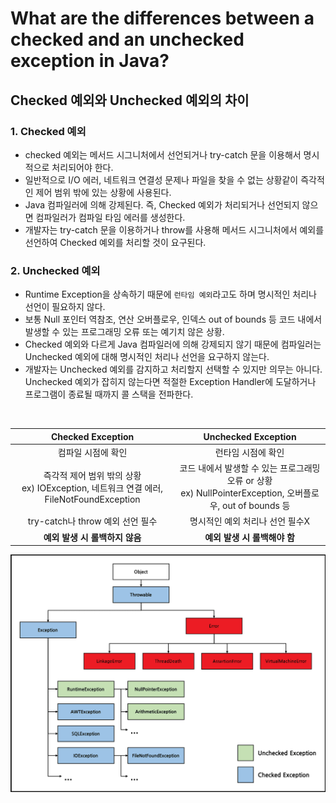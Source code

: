 # What are the differences between a checked and an unchecked exception in Java?
## Checked 예외와 Unchecked 예외의 차이

### 1. Checked 예외

- checked 예외는 메서드 시그니처에서 선언되거나 try-catch 문을 이용해서 명시적으로 처리되어야 한다.
- 일반적으로 I/O 에러, 네트워크 연결성 문제나 파일을 찾을 수 없는 상황같이 즉각적인 제어 범위 밖에 있는 상황에 사용된다.
- Java 컴파일러에 의해 강제된다. 즉, Checked 예외가 처리되거나 선언되지 않으면 컴파일러가 컴파일 타임 에러를 생성한다.
- 개발자는 try-catch 문을 이용하거나 throw를 사용해 메서드 시그니처에서 예외를 선언하여 Checked 예외를 처리할 것이 요구된다.

### 2. Unchecked 예외

- Runtime Exception을 상속하기 때문에 `런타임 예외`라고도 하며 명시적인 처리나 선언이 필요하지 않다.
- 보통 Null 포인터 역참조, 연산 오버플로우, 인덱스 out of bounds 등 코드 내에서 발생할 수 있는 프로그래밍 오류 또는 예기치 않은 상황.
- Checked 예외와 다르게 Java 컴파일러에 의해 강제되지 않기 때문에 컴파일러는 Unchecked 예외에 대해 명시적인 처리나 선언을 요구하지 않는다.
- 개발자는 Unchecked 예외를 감지하고 처리할지 선택할 수 있지만 의무는 아니다. Unchecked 예외가 잡히지 않는다면 적절한 Exception Handler에 도달하거나 프로그램이 종료될 때까지 콜 스택을 전파한다.

<br>

|                           Checked Exception                           |                                Unchecked Exception                                 |
|:---------------------------------------------------------------------:|:----------------------------------------------------------------------------------:|
|                              컴파일 시점에 확인                               |                                     런타임 시점에 확인                                     |
| 즉각적 제어 범위 밖의 상황<br>ex) IOException, 네트워크 연결 에러, FileNotFoundException | 코드 내에서 발생할 수 있는 프로그래밍 오류 or 상황<br>ex) NullPointerException, 오버플로우, out of bounds 등 |
|                       try-catch나 throw 예외 선언 필수                       |                                 명시적인 예외 처리나 선언 필수X                                 |
|                          **예외 발생 시 롤백하지 않음**                          |                                 **예외 발생 시 롤백해야 함**                                 |

![](https://raw.githubusercontent.com/hryun11/my-study/main/interview/Java%20Backend%20Developer%20Interview%20Questions/imgsrc/q05.png)